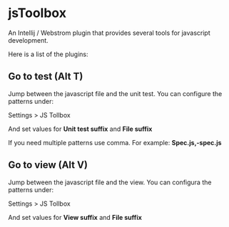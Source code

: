 jsToolbox
=========

An Intellij / Webstrom plugin that provides several tools for javascript development.

Here is a list of the plugins:

## Go to test (Alt T)

Jump between the javascript file and the unit test. You can configure the patterns under:

Settings > JS Tollbox

And set values for **Unit test suffix** and **File suffix**

If you need multiple patterns use comma. For example: **Spec.js,-spec.js**

## Go to view (Alt V)

Jump between the javascript file and the view. You can configura the patterns under:

Settings > JS Tollbox

And set values for **View suffix** and **File suffix**
